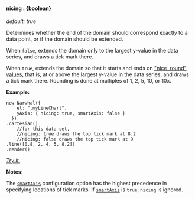 #### **nicing** : {boolean}

*default: true* 

Determines whether the end of the domain should correspond exactly to a data point, or if the domain should be extended.

When `false`, extends the domain only to the largest y-value in the data series, and draws a tick mark there.

When `true`, extends the domain so that it starts and ends on ["nice, round" values](https://github.com/mbostock/d3/wiki/Quantitative-Scales#wiki-linear_nice), that is, at or above the largest y-value in the data series, and draws a tick mark there. Rounding is done at multiples of 1, 2, 5, 10, or 10x.

**Example:**

	new Narwhal({
	    el: ".myLineChart",
	    yAxis: { nicing: true, smartAxis: false }
	  })
	.cartesian()
		//for this data set, 
		//nicing: true draws the top tick mark at 8.2 
		//nicing: false draws the top tick mark at 9 
	.line([0.8, 2, 4, 5, 8.2]) 
	.render()

*[Try it.](http://jsfiddle.net/forio/q5tLG/)*

**Notes:**

The [`smartAxis`](#config_config.yAxis.smartAxis) configuration option has the highest precedence in specifying locations of tick marks. If [`smartAxis`](#config_config.yAxis.smartAxis) is `true`, `nicing` is ignored.



